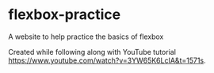 # flexbox-practice

A website to help practice the basics of flexbox

Created while following along with YouTube tutorial https://www.youtube.com/watch?v=3YW65K6LcIA&t=1571s.